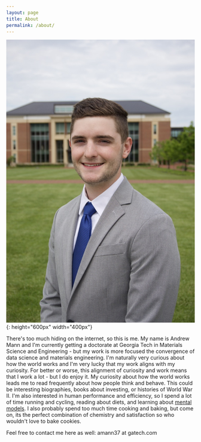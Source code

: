 ```yaml
---
layout: page
title: About
permalink: /about/
---
```


![andrew_mann_headshot](/assets/headshot.jpeg){: height="600px" width="400px"}

There's too much hiding on the internet, so this is me. My name is Andrew Mann and I'm currently getting a doctorate at Georgia Tech in Materials Science and Engineering - but my work is more focused the convergence of data science and materials engineering. I'm naturally very curious about how the world works and I'm very lucky that my work aligns with my curiosity. For better or worse, this alignment of curiosity and work means that I work a lot - but I do enjoy it. My curiosity about how the world works leads me to read frequently about how people think and behave. This could be interesting biographies, books about investing, or histories of World War II. I'm also interested in human performance and efficiency, so I spend a lot of time running and cycling, reading about diets, and learning about [mental models](https://fs.blog/mental-models/). I also probably spend too much time cooking and baking, but come on, its the perfect combination of chemistry and satisfaction so who wouldn't love to bake cookies.  

Feel free to contact me here as well: amann37 at gatech.com